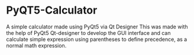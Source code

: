 # PyQT5-Calculator
A simple calculator made using PyQt5 via Qt Designer 
This was made with the help of PyQt5 Qt-designer to develop the GUI interface and can calculate simple expression using parentheses to define precedence, as a normal math expression.
